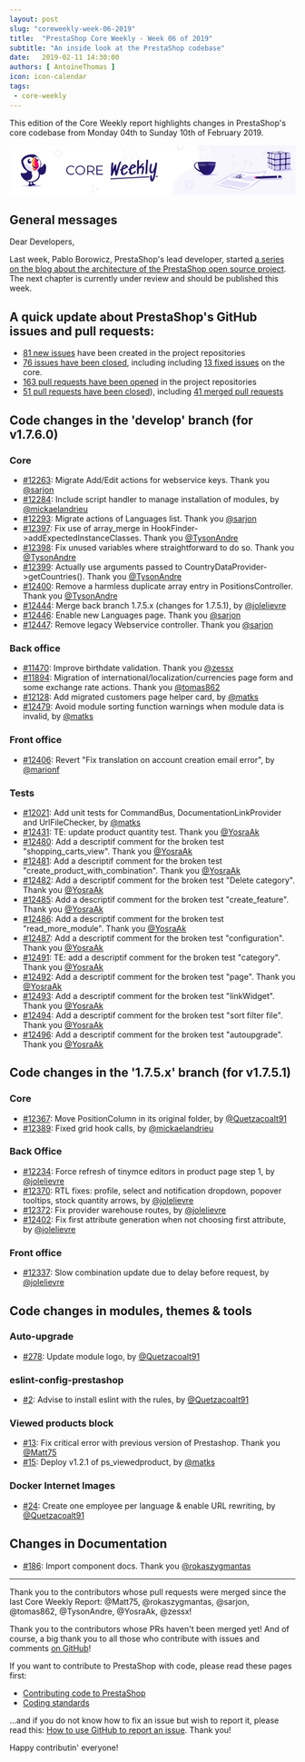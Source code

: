 ```yaml
---
layout: post
slug: "coreweekly-week-06-2019"
title:  "PrestaShop Core Weekly - Week 06 of 2019"
subtitle: "An inside look at the PrestaShop codebase"
date:   2019-02-11 14:30:00
authors: [ AntoineThomas ]
icon: icon-calendar
tags:
 - core-weekly
---
```


This edition of the Core Weekly report highlights changes in PrestaShop's core codebase from Monday 04th to Sunday 10th of February 2019.

![Core Weekly banner](/assets/images/2018/12/banner-core-weekly.jpg)


## General messages

Dear Developers,

Last week, Pablo Borowicz, PrestaShop's lead developer, started [a series on the blog about the architecture of the PrestaShop open source project](http://build.prestashop.com/news/prestashop-in-2019-and-beyond-introduction/). The next chapter is currently under review and should be published this week.


## A quick update about PrestaShop's GitHub issues and pull requests:

- [81 new issues](https://github.com/search?q=org%3APrestaShop+is%3Apublic++-repo%3Aprestashop%2Fprestashop.github.io++is%3Aissue+created%3A2019-02-04..2019-02-10) have been created in the project repositories
- [76 issues have been closed](https://github.com/search?q=org%3APrestaShop+is%3Apublic++-repo%3Aprestashop%2Fprestashop.github.io++is%3Aissue+closed%3A2019-02-04..2019-02-10), including including [13 fixed issues](https://github.com/search?q=org%3APrestaShop+is%3Apublic++-repo%3Aprestashop%2Fprestashop.github.io++is%3Aissue+label%3Afixed+closed%3A2019-02-04..2019-02-10) on the core.
- [163 pull requests have been opened](https://github.com/search?q=org%3APrestaShop+is%3Apublic++-repo%3Aprestashop%2Fprestashop.github.io++is%3Apr+created%3A2019-02-04..2019-02-10) in the project repositories
- [51 pull requests have been closed](https://github.com/search?q=org%3APrestaShop+is%3Apublic++-repo%3Aprestashop%2Fprestashop.github.io++is%3Apr+closed%3A2019-02-04..2019-02-10)), including [41 merged pull requests](https://github.com/search?q=org%3APrestaShop+is%3Apublic++-repo%3Aprestashop%2Fprestashop.github.io++is%3Apr+merged%3A2019-02-04..2019-02-10)

## Code changes in the 'develop' branch (for v1.7.6.0)

### Core

* [#12263](https://github.com/PrestaShop/PrestaShop/pull/12263): Migrate Add/Edit actions for webservice keys. Thank you [@sarjon](https://github.com/sarjon)
* [#12284](https://github.com/PrestaShop/PrestaShop/pull/12284): Include script handler to manage installation of modules, by [@mickaelandrieu](https://github.com/mickaelandrieu)
* [#12293](https://github.com/PrestaShop/PrestaShop/pull/12293): Migrate actions of Languages list. Thank you [@sarjon](https://github.com/sarjon)
* [#12397](https://github.com/PrestaShop/PrestaShop/pull/12397): Fix use of array_merge in HookFinder->addExpectedInstanceClasses. Thank you [@TysonAndre](https://github.com/TysonAndre)
* [#12398](https://github.com/PrestaShop/PrestaShop/pull/12398): Fix unused variables where straightforward to do so. Thank you [@TysonAndre](https://github.com/TysonAndre)
* [#12399](https://github.com/PrestaShop/PrestaShop/pull/12399): Actually use arguments passed to CountryDataProvider->getCountries(). Thank you [@TysonAndre](https://github.com/TysonAndre)
* [#12400](https://github.com/PrestaShop/PrestaShop/pull/12400): Remove a harmless duplicate array entry in PositionsController. Thank you [@TysonAndre](https://github.com/TysonAndre)
* [#12444](https://github.com/PrestaShop/PrestaShop/pull/12444): Merge back branch 1.7.5.x (changes for 1.7.5.1), by [@jolelievre](https://github.com/jolelievre)
* [#12446](https://github.com/PrestaShop/PrestaShop/pull/12446): Enable new Languages page. Thank you [@sarjon](https://github.com/sarjon)
* [#12447](https://github.com/PrestaShop/PrestaShop/pull/12447): Remove legacy Webservice controller. Thank you [@sarjon](https://github.com/sarjon)


### Back office

* [#11470](https://github.com/PrestaShop/PrestaShop/pull/11470): Improve birthdate validation. Thank you [@zessx](https://github.com/zessx)
* [#11894](https://github.com/PrestaShop/PrestaShop/pull/11894): Migration of international/localization/currencies page form and some exchange rate actions. Thank you [@tomas862](https://github.com/tomas862)
* [#12128](https://github.com/PrestaShop/PrestaShop/pull/12128): Add migrated customers page helper card, by [@matks](https://github.com/matks)
* [#12479](https://github.com/PrestaShop/PrestaShop/pull/12479): Avoid module sorting function warnings when module data is invalid, by [@matks](https://github.com/matks)


### Front office

* [#12406](https://github.com/PrestaShop/PrestaShop/pull/12406): Revert "Fix translation on account creation email error", by [@marionf](https://github.com/marionf)


### Tests

* [#12021](https://github.com/PrestaShop/PrestaShop/pull/12021): Add unit tests for CommandBus, DocumentationLinkProvider and UrlFileChecker, by [@matks](https://github.com/matks)
* [#12431](https://github.com/PrestaShop/PrestaShop/pull/12431): TE: update product quantity test. Thank you [@YosraAk](https://github.com/YosraAk)
* [#12480](https://github.com/PrestaShop/PrestaShop/pull/12480): Add a descriptif comment for the broken test "shopping_carts_view". Thank you [@YosraAk](https://github.com/YosraAk)
* [#12481](https://github.com/PrestaShop/PrestaShop/pull/12481): Add a descriptif comment for the broken test "create_product_with_combination". Thank you [@YosraAk](https://github.com/YosraAk)
* [#12482](https://github.com/PrestaShop/PrestaShop/pull/12482): Add a descriptif comment for the broken test "Delete category". Thank you [@YosraAk](https://github.com/YosraAk)
* [#12485](https://github.com/PrestaShop/PrestaShop/pull/12485): Add a descriptif comment for the broken test "create_feature". Thank you [@YosraAk](https://github.com/YosraAk)
* [#12486](https://github.com/PrestaShop/PrestaShop/pull/12486): Add a descriptif comment for the broken test "read_more_module". Thank you [@YosraAk](https://github.com/YosraAk)
* [#12487](https://github.com/PrestaShop/PrestaShop/pull/12487): Add a descriptif comment for the broken test "configuration". Thank you [@YosraAk](https://github.com/YosraAk)
* [#12491](https://github.com/PrestaShop/PrestaShop/pull/12491): TE: add a descriptif comment for the broken test "category". Thank you [@YosraAk](https://github.com/YosraAk)
* [#12492](https://github.com/PrestaShop/PrestaShop/pull/12492): Add a descriptif comment for the broken test "page". Thank you [@YosraAk](https://github.com/YosraAk)
* [#12493](https://github.com/PrestaShop/PrestaShop/pull/12493): Add a descriptif comment for the broken test "linkWidget". Thank you [@YosraAk](https://github.com/YosraAk)
* [#12494](https://github.com/PrestaShop/PrestaShop/pull/12494): Add a descriptif comment for the broken test "sort filter file". Thank you [@YosraAk](https://github.com/YosraAk)
* [#12496](https://github.com/PrestaShop/PrestaShop/pull/12496): Add a descriptif comment for the broken test "autoupgrade". Thank you [@YosraAk](https://github.com/YosraAk)


## Code changes in the '1.7.5.x' branch (for v1.7.5.1)

### Core

* [#12367](https://github.com/PrestaShop/PrestaShop/pull/12367): Move PositionColumn in its original folder, by [@Quetzacoalt91](https://github.com/Quetzacoalt91)
* [#12389](https://github.com/PrestaShop/PrestaShop/pull/12389): Fixed grid hook calls, by [@mickaelandrieu](https://github.com/mickaelandrieu)


### Back Office


* [#12234](https://github.com/PrestaShop/PrestaShop/pull/12234): Force refresh of tinymce editors in product page step 1, by [@jolelievre](https://github.com/jolelievre)
* [#12370](https://github.com/PrestaShop/PrestaShop/pull/12370): RTL fixes: profile, select and notification dropdown, popover tooltips, stock quantity arrows, by [@jolelievre](https://github.com/jolelievre)
* [#12372](https://github.com/PrestaShop/PrestaShop/pull/12372): Fix provider warehouse routes, by [@jolelievre](https://github.com/jolelievre)
* [#12402](https://github.com/PrestaShop/PrestaShop/pull/12402): Fix first attribute generation when not choosing first attribute, by [@jolelievre](https://github.com/jolelievre)


### Front office

* [#12337](https://github.com/PrestaShop/PrestaShop/pull/12337): Slow combination update due to delay before request, by [@jolelievre](https://github.com/jolelievre)


## Code changes in modules, themes & tools


###  Auto-upgrade

* [#278](https://github.com/PrestaShop/autoupgrade/pull/278): Update module logo, by [@Quetzacoalt91](https://github.com/Quetzacoalt91)


### eslint-config-prestashop

* [#2](https://github.com/PrestaShop/eslint-config/pull/2): Advise to install eslint with the rules, by [@Quetzacoalt91](https://github.com/Quetzacoalt91)


### Viewed products block

* [#13](https://github.com/PrestaShop/ps_viewedproduct/pull/13): Fix critical error with previous version of Prestashop. Thank you [@Matt75](https://github.com/Matt75)
* [#15](https://github.com/PrestaShop/ps_viewedproduct/pull/15): Deploy v1.2.1 of ps_viewedproduct, by [@matks](https://github.com/matks)


### Docker Internet Images

* [#24](https://github.com/PrestaShop/docker-internal-images/pull/24): Create one employee per language & enable URL rewriting, by [@Quetzacoalt91](https://github.com/Quetzacoalt91)


## Changes in Documentation

* [#186](https://github.com/PrestaShop/docs/pull/186): Import component docs. Thank you [@rokaszygmantas](https://github.com/rokaszygmantas)


<hr />

Thank you to the contributors whose pull requests were merged since the last Core Weekly Report: @Matt75, @rokaszygmantas, @sarjon, @tomas862, @TysonAndre, @YosraAk, @zessx!

Thank you to the contributors whose PRs haven't been merged yet! And of course, a big thank you to all those who contribute with issues and comments [on GitHub](https://github.com/PrestaShop/PrestaShop)!

If you want to contribute to PrestaShop with code, please read these pages first:

 * [Contributing code to PrestaShop](https://devdocs.prestashop.com/1.7/contribute/contribution-guidelines/)
 * [Coding standards](https://devdocs.prestashop.com/1.7/development/coding-standards/)

...and if you do not know how to fix an issue but wish to report it, please read this: [How to use GitHub to report an issue](https://devdocs.prestashop.com/1.7/contribute/contribute-reporting-issues/). Thank you!

Happy contributin' everyone!
